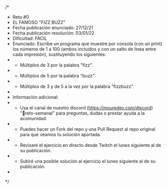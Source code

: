 /*
 * Reto #0
 * EL FAMOSO "FIZZ BUZZ"
 * Fecha publicación enunciado: 27/12/21
 * Fecha publicación resolución: 03/01/22
 * Dificultad: FÁCIL
 * Enunciado: Escribe un programa que muestre por consola (con un print) los números de 1 a 100 (ambos incluidos y con un salto de línea entre cada impresión), sustituyendo los siguientes:
 * - Múltiplos de 3 por la palabra "fizz".
 * - Múltiplos de 5 por la palabra "buzz".
 * - Múltiplos de 3 y de 5 a la vez por la palabra "fizzbuzz".
 *
 * Información adicional:
 * - Usa el canal de nuestro discord (https://mouredev.com/discord) "🔁reto-semanal" para preguntas, dudas o prestar ayuda a la acomunidad.
 * - Puedes hacer un Fork del repo y una Pull Request al repo original para que veamos tu solución aportada.
 * - Revisaré el ejercicio en directo desde Twitch el lunes siguiente al de su publicación.
 * - Subiré una posible solución al ejercicio el lunes siguiente al de su publicación.
 *
 */